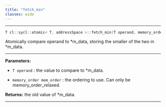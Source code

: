 ```yaml
---
title: "fetch_min"
classes: wide
---
```


---

```cpp
T cl::sycl::atomic< T, addressSpace >::fetch_min(T operand, memory_order mem_order=memory_order::relaxed)
```


Atomically compare operand to *m_data, storing the smaller of the two in *m_data.


---
**Parameters:**

 - `T operand`
: the value to compare to *m_data.

 - `memory_order mem_order`
: the ordering to use. Can only be memory_order_relaxed.

**Returns:** the old value of *m_data.

---
